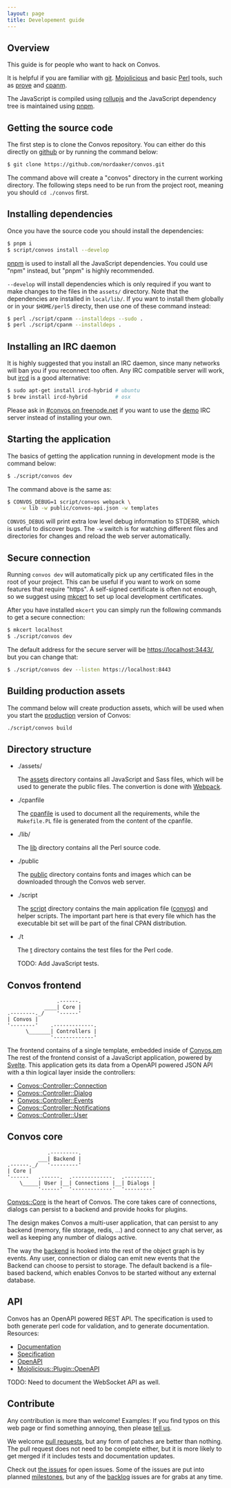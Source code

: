 ```yaml
---
layout: page
title: Developement guide
---
```


<ul class="toc"></ul>

## Overview

This guide is for people who want to hack on Convos.

It is helpful if you are familiar with [git](http://git-scm.com).
[Mojolicious](http://mojolicious.org) and basic [Perl](http://perl.org) tools,
such as [prove](https://metacpan.org/pod/distribution/TAP-Parser/bin/prove)
and [cpanm](https://metacpan.org/pod/distribution/App-cpanminus/bin/cpanm).

The JavaScript is compiled using [rollupjs](https://rollupjs.org/) and the
JavaScript dependency tree is maintained using [pnpm](https://pnpm.js.org/).

## Getting the source code

The first step is to clone the Convos repository. You can either do this
directly on [github](https://github.com/nordaaker/convos) or by running the
command below:

```bash
$ git clone https://github.com/nordaaker/convos.git
```

The command above will create a "convos" directory in the current working
directory. The following steps need to be run from the project root, meaning
you should `cd ./convos` first.

## Installing dependencies

Once you have the source code you should install the dependencies:

```bash
$ pnpm i
$ script/convos install --develop
```

[pnpm](https://pnpm.js.org/) is used to install all the JavaScript dependencies.
You could use "npm" instead, but "pnpm" is highly recommended.

`--develop` will install dependencies which is only required if you want to
make changes to the files in the `assets/` directory. Note that the
dependencies are installed in `local/lib/`. If you want to install them
globally or in your `$HOME/perl5` directy, then use one of these command
instead:

```bash
$ perl ./script/cpanm --installdeps --sudo .
$ perl ./script/cpanm --installdeps .
```

## Installing an IRC daemon

It is highly suggested that you install an IRC daemon, since many networks
will ban you if you reconnect too often. Any IRC compatible server will work,
but [ircd](http://www.ircd-hybrid.org) is a good alternative:

```bash
$ sudo apt-get install ircd-hybrid # ubuntu
$ brew install ircd-hybrid         # osx
```

Please ask in [#convos on freenode.net](irc://chat.freenode.net/%23convos) if
you want to use the [demo](/#demo) IRC server instead of installing your own.

## Starting the application

The basics of getting the application running in development mode is the
command below:

```bash
$ ./script/convos dev
```

The command above is the same as:

```bash
$ CONVOS_DEBUG=1 script/convos webpack \
    -w lib -w public/convos-api.json -w templates
```

`CONVOS_DEBUG` will print extra low level debug information to STDERR, which is
useful to discover bugs. The `-w` switch is for watching different files and
directories for changes and reload the web server automatically.

## Secure connection

Running `convos dev` will automatically pick up any certificated files in the
root of your project. This can be useful if you want to work on some features
that require "https". A self-signed certificate is often not enough, so we
suggest using [mkcert](https://github.com/FiloSottile/mkcert) to set up local
development certificates.

After you have installed `mkcert` you can simply run the following commands to
get a secure connection:

```bash
$ mkcert localhost
$ ./script/convos dev
```

The default address for the secure server will be
[https://localhost:3443/](localhost:3443/), but you can change that:

```bash
$ ./script/convos dev --listen https://localhost:8443
```

## Building production assets

The command below will create production assets, which will be used when you
start the [production](/doc/getting-started.html#git-clone) version of Convos:

```bash
./script/convos build
````

## Directory structure

* ./assets/

  The [assets](https://github.com/nordaaker/convos/tree/master/assets)
  directory contains all JavaScript and Sass files, which will be used to
  generate the public files. The convertion is done with
  [Webpack](https://metacpan.org/pod/Mojolicious::Plugin::Webpack).

* ./cpanfile

  The [cpanfile](https://github.com/nordaaker/convos/blob/master/cpanfile) is
  used to document all the requirements, while the `Makefile.PL` file is
  generated from the content of the cpanfile.

* ./lib/

  The [lib](https://github.com/nordaaker/convos/tree/master/lib) directory
  contains all the Perl source code.

* ./public

  The [public](https://github.com/nordaaker/convos/tree/master/public)
  directory contains fonts and images  which can be downloaded through the
  Convos web server.

* ./script

  The [script](https://github.com/nordaaker/convos/tree/master/script)
  directory contains the main application file
  ([convos](https://github.com/nordaaker/convos/blob/master/script/convos))
  and helper scripts.  The important part here is that every file which has
  the executable bit set will be part of the final CPAN distribution.

* ./t

  The [t](https://github.com/nordaaker/convos/tree/master/t) directory
  contains the test files for the Perl code.

  TODO: Add JavaScript tests.

## Convos frontend

                    .------.
                ____| Core |
    .--------._/    '------'
    | Convos |
    '--------'    .-------------.
          \_______| Controllers |
                  '-------------'

The frontend contains of a single template, embedded inside of
[Convos.pm](https://github.com/nordaaker/convos/blob/master/lib/Convos.pm) The
rest of the frontend consist of a JavaScript application, powered by
[Svelte](http://svelte.dev). This application gets its data from a OpenAPI
powered JSON API with a thin logical layer inside the controllers:

* [Convos::Controller::Connection](https://github.com/nordaaker/convos/blob/master/lib/Convos/Controller/Connection.pm)
* [Convos::Controller::Dialog](https://github.com/nordaaker/convos/blob/master/lib/Convos/Controller/Dialog.pm)
* [Convos::Controller::Events](https://github.com/nordaaker/convos/blob/master/lib/Convos/Controller/Events.pm)
* [Convos::Controller::Notifications](https://github.com/nordaaker/convos/blob/master/lib/Convos/Controller/Notifications.pm)
* [Convos::Controller::User](https://github.com/nordaaker/convos/blob/master/lib/Convos/Controller/User.pm)

## Convos core

                 .---------.
              ___| Backend |
    .------._/   '---------'
    | Core |
    '------   .------.  .-------------.  .---------.
        \_____| User |__| Connections |__| Dialogs |
              '------'  '-------------'  '---------'

[Convos::Core](https://github.com/nordaaker/convos/blob/master/lib/Convos/Core.pm)
is the heart of Convos. The core takes care of connections, dialogs can
persist to a backend and provide hooks for plugins.

The design makes Convos a multi-user application, that can persist to any
backend (memory, file storage, redis, ...) and connect to any chat server,
as well as keeping any number of dialogs active.

The way the [backend](https://github.com/nordaaker/convos/blob/master/lib/Convos/Core/Backend.pm)
is hooked into the rest of the object graph is by events. Any user, connection
or dialog can emit new events that the Backend can choose to persist to
storage. The default backend is a file-based backend, which enables Convos to
be started without any external database.

## API

Convos has an OpenAPI powered REST API. The specification is used to both
generate perl code for validation, and to generate documentation. Resources:

* [Documentation](http://demo.convos.chat/api.html)
* [Specification](https://github.com/nordaaker/convos/blob/master/public/convos-api.json)
* [OpenAPI](https://www.openapis.org/)
* [Mojolicious::Plugin::OpenAPI](https://metacpan.org/pod/Mojolicious::Plugin::OpenAPI)

TODO: Need to document the WebSocket API as well.

## Contribute

Any contribution is more than welcome! Examples: If you find typos on this web
page or find something annoying, then please [tell us](/doc/#get-in-touch).

We welcome [pull requests](https://github.com/nordaaker/convos/pulls), but any
form of patches are better than nothing. The pull request does not need to be
complete either, but it is more likely to get merged if it includes tests and
documentation updates.

Check out [the issues](https://github.com/nordaaker/convos/issues) for open
issues. Some of the issues are put into planned
[milestones](https://github.com/Nordaaker/convos/milestones), but any of the
[backlog](https://github.com/Nordaaker/convos/milestone/7) issues are for grabs
at any time.
